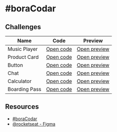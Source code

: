 # #boraCodar

## Challenges

| Name | Code | Preview |
| --- | --- | --- |
| Music Player | <a href="https://github.com/felipeog/bora-codar/tree/main/01-music-player" target="_blank" rel="noopener noreferrer">Open code</a> | <a href="https://fog-bc-music-player.netlify.app" target="_blank" rel="noopener noreferrer">Open preview</a> |
| Product Card | <a href="https://github.com/felipeog/bora-codar/tree/main/02-product-card" target="_blank" rel="noopener noreferrer">Open code</a> | <a href="https://fog-bc-product-card.netlify.app" target="_blank" rel="noopener noreferrer">Open preview</a> |
| Button | <a href="https://github.com/felipeog/bora-codar/tree/main/03-buttons" target="_blank" rel="noopener noreferrer">Open code</a> | <a href="https://fog-bc-buttons.netlify.app" target="_blank" rel="noopener noreferrer">Open preview</a> |
| Chat | <a href="https://github.com/felipeog/bora-codar/tree/main/04-chat" target="_blank" rel="noopener noreferrer">Open code</a> | <a href="https://fog-bc-chat.fly.dev" target="_blank" rel="noopener noreferrer">Open preview</a> |
| Calculator | <a href="https://github.com/felipeog/bora-codar/tree/main/05-calculator" target="_blank" rel="noopener noreferrer">Open code</a> | <a href="https://fog-bc-calculator.netlify.app" target="_blank" rel="noopener noreferrer">Open preview</a> |
| Boarding Pass | <a href="https://github.com/felipeog/bora-codar/tree/main/06-boarding-pass" target="_blank" rel="noopener noreferrer">Open code</a> | <a href="https://fog-bc-boarding-pass.netlify.app" target="_blank" rel="noopener noreferrer">Open preview</a> |

## Resources

- <a href="https://boracodar.dev" target="_blank" rel="noopener noreferrer">#boraCodar</a>
- <a href="https://www.figma.com/@rocketseat" target="_blank" rel="noopener noreferrer">@rocketseat - Figma</a>

